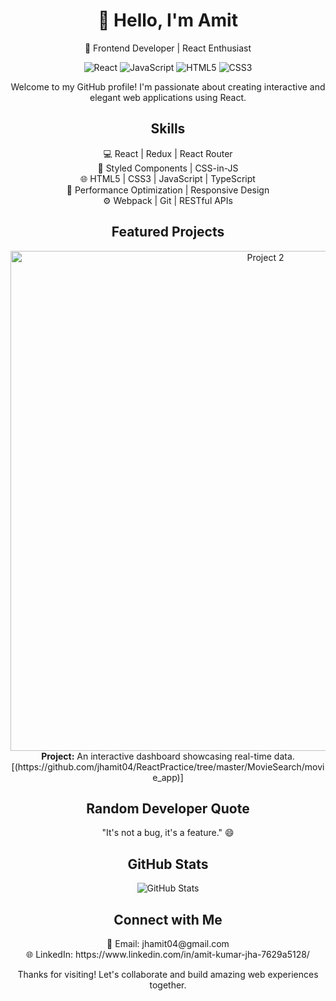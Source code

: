 <!-- Header -->
<h1 align="center">👋 Hello, I'm Amit</h1>
<p align="center">🚀 Frontend Developer | React Enthusiast</p>

<!-- Badges/Icons -->
<p align="center">
  <img src="https://img.shields.io/badge/-React-61DAFB?style=for-the-badge&logo=react&logoColor=white" alt="React">
  <img src="https://img.shields.io/badge/-JavaScript-F7DF1E?style=for-the-badge&logo=javascript&logoColor=black" alt="JavaScript">
  <img src="https://img.shields.io/badge/-HTML5-E34F26?style=for-the-badge&logo=html5&logoColor=white" alt="HTML5">
  <img src="https://img.shields.io/badge/-CSS3-1572B6?style=for-the-badge&logo=css3&logoColor=white" alt="CSS3">
</p>

<!-- Introduction -->
<p align="center">
  Welcome to my GitHub profile! I'm passionate about creating interactive and elegant web applications using React.
</p>

<!-- Skills -->
<h2 align="center">Skills</h2>
<p align="center">
  💻 React | Redux | React Router <br>
  🎨 Styled Components | CSS-in-JS <br>
  🌐 HTML5 | CSS3 | JavaScript | TypeScript <br>
  🚀 Performance Optimization | Responsive Design <br>
  ⚙️ Webpack | Git | RESTful APIs
</p>

<!-- Featured Projects -->
<h2 align="center">Featured Projects</h2>


<!-- Project 2 -->
<p align="center">
  <a href="link-to-project">
    <img src="(https://github.com/jhamit04/image/blob/main/Screenshot%202023-09-10%20233648.png)" alt="Project 2" width="800px">
  </a>
  <br>
  <strong>Project:</strong> An interactive dashboard showcasing real-time data. [(https://github.com/jhamit04/ReactPractice/tree/master/MovieSearch/movie_app)]
</p>

<!-- Developer Quote -->
<h2 align="center">Random Developer Quote</h2>
<p align="center">
  "It's not a bug, it's a feature." 😄
</p>

<!-- GitHub Stats -->
<h2 align="center">GitHub Stats</h2>
<p align="center">
  <img src="https://github-readme-stats.vercel.app/api?username=your-username&show_icons=true&theme=dark" alt="GitHub Stats">
</p>

<!-- Contact Information -->
<h2 align="center">Connect with Me</h2>
<p align="center">
  📧 Email: jhamit04@gmail.com <br>
  🌐 LinkedIn: https://www.linkedin.com/in/amit-kumar-jha-7629a5128/ <br>
</p>

<!-- Footer -->
<p align="center">
  Thanks for visiting! Let's collaborate and build amazing web experiences together.
</p>

